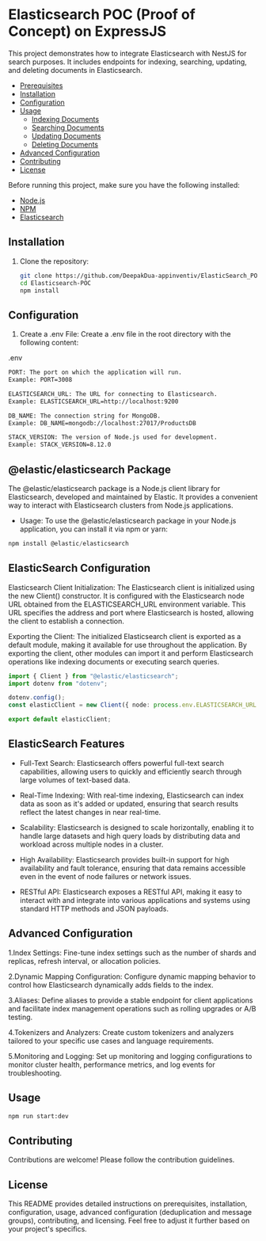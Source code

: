 # Elasticsearch POC (Proof of Concept) on ExpressJS

This project demonstrates how to integrate Elasticsearch with NestJS for search purposes. It includes endpoints for indexing, searching, updating, and deleting documents in Elasticsearch.

- [Prerequisites](#prerequisites)
- [Installation](#installation)
- [Configuration](#configuration)
- [Usage](#usage)
  - [Indexing Documents](#indexing-documents)
  - [Searching Documents](#searching-documents)
  - [Updating Documents](#updating-documents)
  - [Deleting Documents](#deleting-documents)
- [Advanced Configuration](#advanced-configuration)
- [Contributing](#contributing)
- [License](#license)

Before running this project, make sure you have the following installed:

- [Node.js](https://nodejs.org/)
- [NPM](https://www.npmjs.com/)
- [Elasticsearch](https://www.elastic.co/guide/en/elasticsearch/reference/current/install-elasticsearch.html)

## Installation

1. Clone the repository:
   ```bash
   git clone https://github.com/DeepakDua-appinventiv/ElasticSearch_POC.git
   cd Elasticsearch-POC
   npm install

   ```

## Configuration
  1. Create a .env File:
Create a .env file in the root directory with the following content:

.env 
```bash
PORT: The port on which the application will run.
Example: PORT=3008

ELASTICSEARCH_URL: The URL for connecting to Elasticsearch.
Example: ELASTICSEARCH_URL=http://localhost:9200

DB_NAME: The connection string for MongoDB.
Example: DB_NAME=mongodb://localhost:27017/ProductsDB

STACK_VERSION: The version of Node.js used for development.
Example: STACK_VERSION=8.12.0
```

## @elastic/elasticsearch Package
The @elastic/elasticsearch package is a Node.js client library for Elasticsearch, developed and maintained by Elastic. It provides a convenient way to interact with Elasticsearch clusters from Node.js applications.

* Usage:
To use the @elastic/elasticsearch package in your Node.js application, you can install it via npm or yarn:
```typescript
npm install @elastic/elasticsearch
```

## ElasticSearch Configuration
Elasticsearch Client Initialization: The Elasticsearch client is initialized using the new Client() constructor. It is configured with the Elasticsearch node URL obtained from the ELASTICSEARCH_URL environment variable. This URL specifies the address and port where Elasticsearch is hosted, allowing the client to establish a connection.

Exporting the Client: The initialized Elasticsearch client is exported as a default module, making it available for use throughout the application. By exporting the client, other modules can import it and perform Elasticsearch operations like indexing documents or executing search queries.
```typescript
import { Client } from "@elastic/elasticsearch";
import dotenv from "dotenv";

dotenv.config();
const elasticClient = new Client({ node: process.env.ELASTICSEARCH_URL });

export default elasticClient;
```

## ElasticSearch Features
* Full-Text Search: Elasticsearch offers powerful full-text search capabilities, allowing users to quickly and efficiently search through large volumes of text-based data.

* Real-Time Indexing: With real-time indexing, Elasticsearch can index data as soon as it's added or updated, ensuring that search results reflect the latest changes in near real-time.

* Scalability: Elasticsearch is designed to scale horizontally, enabling it to handle large datasets and high query loads by distributing data and workload across multiple nodes in a cluster.

* High Availability: Elasticsearch provides built-in support for high availability and fault tolerance, ensuring that data remains accessible even in the event of node failures or network issues.

* RESTful API: Elasticsearch exposes a RESTful API, making it easy to interact with and integrate into various applications and systems using standard HTTP methods and JSON payloads.

## Advanced Configuration
1.Index Settings:
Fine-tune index settings such as the number of shards and replicas, refresh interval, or allocation policies.

2.Dynamic Mapping Configuration:
Configure dynamic mapping behavior to control how Elasticsearch dynamically adds fields to the index.

3.Aliases:
Define aliases to provide a stable endpoint for client applications and facilitate index management operations such as rolling upgrades or A/B testing.

4.Tokenizers and Analyzers:
Create custom tokenizers and analyzers tailored to your specific use cases and language requirements.

5.Monitoring and Logging:
Set up monitoring and logging configurations to monitor cluster health, performance metrics, and log events for troubleshooting.

## Usage
```bash
npm run start:dev
```

## Contributing
Contributions are welcome! Please follow the contribution guidelines.

## License

This README provides detailed instructions on prerequisites, installation, configuration, usage, advanced configuration (deduplication and message groups), contributing, and licensing. Feel free to adjust it further based on your project's specifics.